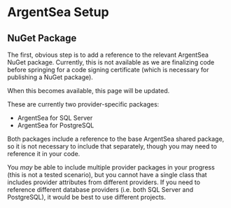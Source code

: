 ﻿# ArgentSea Setup

## NuGet Package

The first, obvious step is to add a reference to the relevant ArgentSea NuGet package. Currently, this is not available as we are finalizing code before springing for a code signing certificate (which is necessary for publishing a NuGet package).

When this becomes available, this page will be updated.

These are currently two provider-specific packages:

* ArgentSea for SQL Server
* ArgentSea for PostgreSQL

Both packages include a reference to the base ArgentSea shared package, so it is not necessary to include that separately, though you may need to reference it in your code.

You *may* be able to include multiple provider packages in your progress (this is not a tested scenario), but you cannot have a single class that includes provider attributes from different providers. If you need to reference different database providers (i.e. both SQL Server and PostgreSQL), it would be best to use different projects.